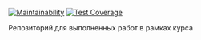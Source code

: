 [![Maintainability](https://api.codeclimate.com/v1/badges/346e445286eed9550bca/maintainability)](https://codeclimate.com/github/msaprog/working-space/maintainability)
[![Test Coverage](https://api.codeclimate.com/v1/badges/346e445286eed9550bca/test_coverage)](https://codeclimate.com/github/msaprog/working-space/test_coverage)

Репозиторий для выполненных работ в рамках курса

